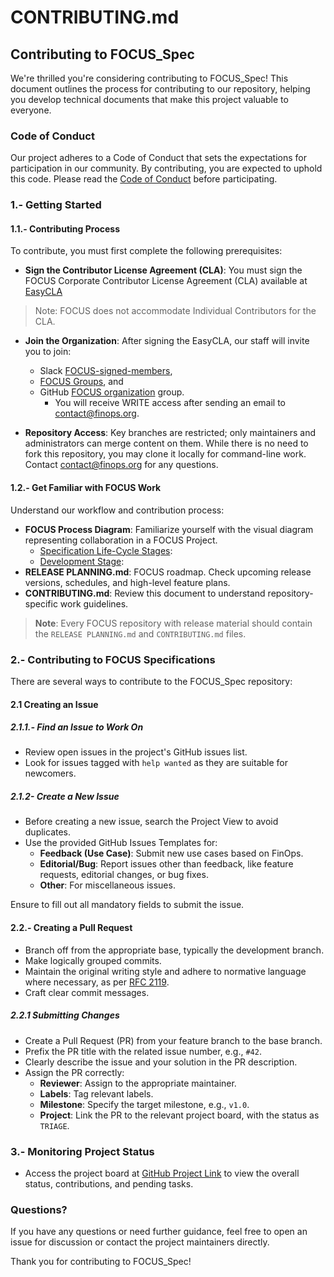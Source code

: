 # CONTRIBUTING.md

## Contributing to FOCUS_Spec

We're thrilled you're considering contributing to FOCUS_Spec! This document outlines the process for contributing to our repository, helping you develop technical documents that make this project valuable to everyone.

### Code of Conduct

Our project adheres to a Code of Conduct that sets the expectations for participation in our community. By contributing, you are expected to uphold this code. Please read the [Code of Conduct](https://www.contributor-covenant.org/version/1/0/0/code-of-conduct/) before participating.

### 1.- Getting Started

#### 1.1.- Contributing Process 

To contribute, you must first complete the following prerequisites:

- **Sign the Contributor License Agreement (CLA)**: You must sign the FOCUS Corporate Contributor License Agreement (CLA) available at [EasyCLA](https://github.com/FinOps-Open-Cost-and-Usage-Spec/EasyCLA) 

> Note: FOCUS does not accommodate Individual Contributors for the CLA.

- **Join the Organization**: After signing the EasyCLA, our staff will invite you to join:
    *  Slack [FOCUS-signed-members](), 
    * [FOCUS Groups](), and 
    * GitHub [FOCUS organization]() group. 
        * You will receive WRITE access after sending an email to [contact@finops.org](mailto:xxxx@finops.org).

- **Repository Access**: Key branches are restricted; only maintainers and administrators can merge content on them. While there is no need to fork this repository, you may clone it locally for command-line work. Contact [contact@finops.org](mailto:xxxx@finops.org) for any questions.

#### 1.2.- Get Familiar with FOCUS Work

Understand our workflow and contribution process:

- **FOCUS Process Diagram**: Familiarize yourself with the visual diagram representing collaboration in a FOCUS Project.
    * [Specification Life-Cycle Stages]():
    * [Development Stage]():
- **RELEASE PLANNING.md**: FOCUS roadmap. Check upcoming release versions, schedules, and high-level feature plans.
- **CONTRIBUTING.md**: Review this document to understand repository-specific work guidelines.

> **Note**: Every FOCUS repository with release material should contain the `RELEASE PLANNING.md` and `CONTRIBUTING.md` files.

### 2.- Contributing to FOCUS Specifications

There are several ways to contribute to the FOCUS_Spec repository:
#### 2.1 Creating an Issue
##### 2.1.1.- Find an Issue to Work On

- Review open issues in the project's GitHub issues list.
- Look for issues tagged with `help wanted` as they are suitable for newcomers.

##### 2.1.2- Create a New Issue

- Before creating a new issue, search the Project View to avoid duplicates.
- Use the provided GitHub Issues Templates for:
  - **Feedback (Use Case)**: Submit new use cases based on FinOps.
  - **Editorial/Bug**: Report issues other than feedback, like feature requests, editorial changes, or bug fixes.
  - **Other**: For miscellaneous issues.

Ensure to fill out all mandatory fields to submit the issue.

#### 2.2.- Creating a Pull Request

- Branch off from the appropriate base, typically the development branch.
- Make logically grouped commits.
- Maintain the original writing style and adhere to normative language where necessary, as per [RFC 2119](https://tools.ietf.org/html/rfc2119).
- Craft clear commit messages.

##### 2.2.1 Submitting Changes

- Create a Pull Request (PR) from your feature branch to the base branch.
- Prefix the PR title with the related issue number, e.g., `#42`.
- Clearly describe the issue and your solution in the PR description.
- Assign the PR correctly:
  - **Reviewer**: Assign to the appropriate maintainer.
  - **Labels**: Tag relevant labels.
  - **Milestone**: Specify the target milestone, e.g., `v1.0`.
  - **Project**: Link the PR to the relevant project board, with the status as `TRIAGE`.

### 3.- Monitoring Project Status

- Access the project board at [GitHub Project Link](#) to view the overall status, contributions, and pending tasks.

### Questions?

If you have any questions or need further guidance, feel free to open an issue for discussion or contact the project maintainers directly.

Thank you for contributing to FOCUS_Spec!
